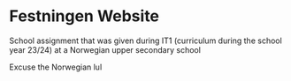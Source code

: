 # Festningen Website
School assignment that was given during IT1 (curriculum during the school year 23/24) at a Norwegian upper secondary school

Excuse the Norwegian lul